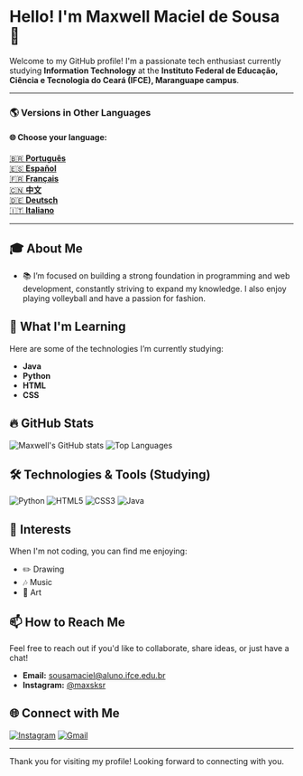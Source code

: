 # Hello! I'm Maxwell Maciel de Sousa 🌟

Welcome to my GitHub profile! I'm a passionate tech enthusiast currently studying **Information Technology** at the **Instituto Federal de Educação, Ciência e Tecnologia do Ceará (IFCE), Maranguape campus**.

---

### 🌎 Versions in Other Languages

#### 🌐 Choose your language:
[🇧🇷 **Português**](./README-pt.md)  
[🇪🇸 **Español**](./README-es.md)  
[🇫🇷 **Français**](./README-fr.md)  
[🇨🇳 **中文**](./README-zh.md)  
[🇩🇪 **Deutsch**](./README-de.md)  
[🇮🇹 **Italiano**](./README-it.md)

---

## 🎓 About Me
- 📚 I’m focused on building a strong foundation in programming and web development, constantly striving to expand my knowledge. I also enjoy playing volleyball and have a passion for fashion.

## 🌱 What I'm Learning
Here are some of the technologies I’m currently studying:
- **Java**
- **Python**
- **HTML**
- **CSS**

## 🔥 GitHub Stats
![Maxwell's GitHub stats](https://github-readme-stats.vercel.app/api?username=MaxwellMaciel&show_icons=true&theme=radical)
![Top Languages](https://github-readme-stats.vercel.app/api/top-langs/?username=MaxwellMaciel&layout=compact&theme=radical)

## 🛠️ Technologies & Tools (Studying)
![Python](https://img.icons8.com/color/48/000000/python.png) ![HTML5](https://img.icons8.com/color/48/000000/html-5.png) ![CSS3](https://img.icons8.com/color/48/000000/css3.png) ![Java](https://img.icons8.com/color/48/000000/java-coffee-cup-logo--v1.png)

## 🎨 Interests
When I'm not coding, you can find me enjoying:
- ✏️ Drawing
- 🎶 Music
- 🎨 Art

## 📫 How to Reach Me
Feel free to reach out if you'd like to collaborate, share ideas, or just have a chat!
- **Email:** [sousamaciel@aluno.ifce.edu.br](mailto:sousamaciel@aluno.ifce.edu.br)
- **Instagram:** [@maxsksr](https://www.instagram.com/maxsksr/profilecard/?igsh=anczOW9iZ3pkdmRq)

## 🌐 Connect with Me
[![Instagram](https://img.icons8.com/fluency/48/000000/instagram-new.png)](https://instagram.com/maxsksr) [![Gmail](https://img.icons8.com/fluency/48/000000/gmail.png)](mailto:sousamaciel@aluno.ifce.edu.br)

---

Thank you for visiting my profile! Looking forward to connecting with you.
